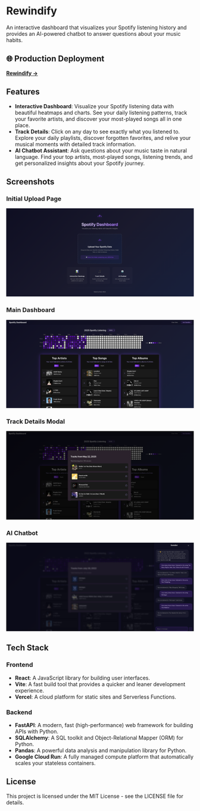 # Rewindify

An interactive dashboard that visualizes your Spotify listening history and provides an AI-powered chatbot to answer questions about your music habits.

## 🌐 Production Deployment

**[Rewindify →](https://spotify-dashboard-phi.vercel.app/)**

## Features

- **Interactive Dashboard**: Visualize your Spotify listening data with beautiful heatmaps and charts. See your daily listening patterns, track your favorite artists, and discover your most-played songs all in one place.
- **Track Details**: Click on any day to see exactly what you listened to. Explore your daily playlists, discover forgotten favorites, and relive your musical moments with detailed track information.
- **AI Chatbot Assistant**: Ask questions about your music taste in natural language. Find your top artists, most-played songs, listening trends, and get personalized insights about your Spotify journey.

## Screenshots

### Initial Upload Page

![Initial Login](InitialLogin-v2.png)

### Main Dashboard

![Home Page](HomePage-v2.png)

### Track Details Modal

![Track List Modal](TrackListModal-v2.png)

### AI Chatbot

![Chatbot](Chatbot-v2.png)

## Tech Stack

### Frontend

- **React**: A JavaScript library for building user interfaces.
- **Vite**: A fast build tool that provides a quicker and leaner development experience.
- **Vercel**: A cloud platform for static sites and Serverless Functions.

### Backend

- **FastAPI**: A modern, fast (high-performance) web framework for building APIs with Python.
- **SQLAlchemy**: A SQL toolkit and Object-Relational Mapper (ORM) for Python.
- **Pandas**: A powerful data analysis and manipulation library for Python.
- **Google Cloud Run**: A fully managed compute platform that automatically scales your stateless containers.

## License

This project is licensed under the MIT License - see the LICENSE file for details.
